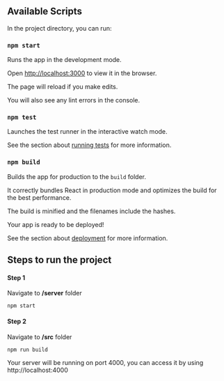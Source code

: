 ## Available Scripts

  

In the project directory, you can run:

  

### `npm start`

  

Runs the app in the development mode.<br  />

Open [http://localhost:3000](http://localhost:3000) to view it in the browser.

  

The page will reload if you make edits.<br  />

You will also see any lint errors in the console.

  

### `npm test`

  

Launches the test runner in the interactive watch mode.<br  />

See the section about [running tests](https://facebook.github.io/create-react-app/docs/running-tests) for more information.

  

### `npm build`

  

Builds the app for production to the `build` folder.<br  />

It correctly bundles React in production mode and optimizes the build for the best performance.

  

The build is minified and the filenames include the hashes.<br  />

Your app is ready to be deployed!

  

See the section about [deployment](https://facebook.github.io/create-react-app/docs/deployment) for more information.

  

## Steps to run the project
#### Step 1
Navigate to **/server** folder

    npm start

#### Step 2
Navigate to **/src** folder

    npm run build

Your server will be running on port 4000, you can access it by using http://localhost:4000